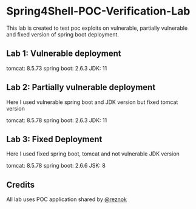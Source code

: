 # Spring4Shell-POC-Verification-Lab

This lab is created to test poc exploits on vulnerable, partially vulnerable and fixed version of spring boot deployment.

## Lab 1: Vulnerable deployment

tomcat: 8.5.73
spring boot: 2.6.3
JDK: 11


## Lab 2: Partially vulnerable deployment

Here I used vulnerable spring boot and JDK version but fixed tomcat version

tomcat: 8.5.78
spring boot: 2.6.3
JDK: 11

## Lab 3: Fixed Deployment

Here I used fixed spring boot, tomcat and not vulnerable JDK version 

tomcat: 8.5.78
spring boot: 2.6.6
JSK: 8


## Credits

All lab uses POC application shared by <a href="https://github.com/reznok/Spring4Shell-POC">@reznok</a>
